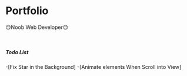 # Portfolio
<P>😒Noob Web Developer😒</p><br/>
<H5>Todo List</H5>
-[Fix Star in the Background]
-[Animate elements When Scroll into View]

